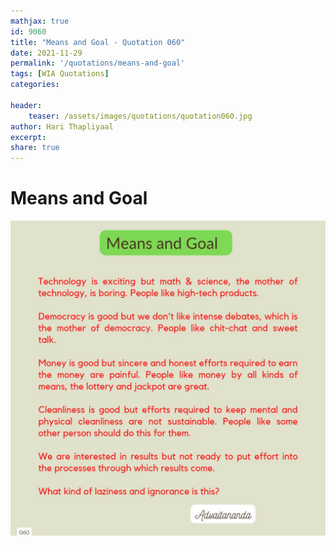 ```yaml
---
mathjax: true
id: 9060
title: "Means and Goal - Quotation 060"
date: 2021-11-29
permalink: '/quotations/means-and-goal'
tags: [WIA Quotations] 
categories: 

header:
    teaser: /assets/images/quotations/quotation060.jpg
author: Hari Thapliyaal 
excerpt:
share: true 
---
```


# Means and Goal

![Means and Goal](/assets/images/quotations/quotation060.jpg)
